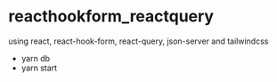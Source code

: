 # reacthookform_reactquery
using react, react-hook-form, react-query, json-server and tailwindcss
&nbsp;

- yarn db
- yarn start
